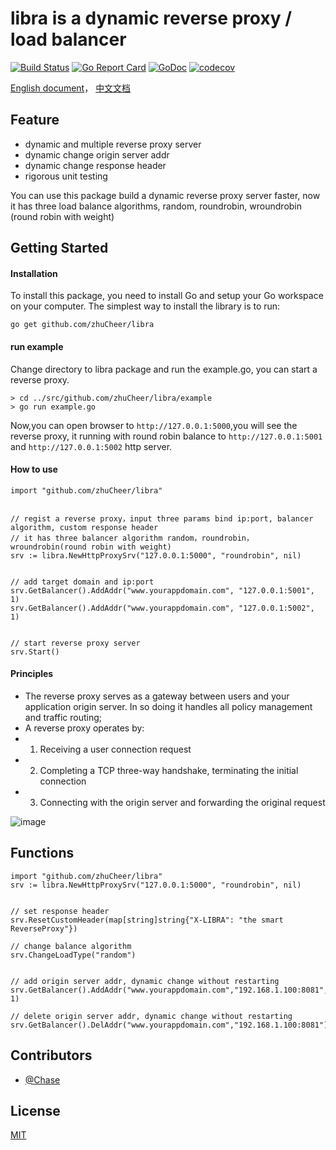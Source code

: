 # libra is a dynamic reverse proxy / load balancer

[![Build Status](https://travis-ci.org/zhuCheer/libra.svg?branch=master)](https://travis-ci.org/zhuCheer/libra) [![Go Report Card](https://goreportcard.com/badge/github.com/zhuCheer/libra)](https://goreportcard.com/report/github.com/zhuCheer/libra) [![GoDoc](https://godoc.org/github.com/zhuCheer/libra?status.svg)](https://godoc.org/github.com/zhuCheer/libra) [![codecov](https://codecov.io/gh/zhuCheer/libra/branch/master/graph/badge.svg)](https://codecov.io/gh/zhuCheer/libra)


[English document](https://github.com/zhuCheer/libra/blob/master/README.md)， [中文文档](https://github.com/zhuCheer/libra/blob/master/README_CN.md)

## Feature
- dynamic and multiple reverse proxy server
- dynamic change origin server addr
- dynamic change response header
- rigorous unit testing

You can use this package build a dynamic reverse proxy server faster, now it has three load balance algorithms, random, roundrobin, wroundrobin (round robin with weight)

## Getting Started

#### Installation

To install this package, you need to install Go and setup your Go workspace on your computer. The simplest way to install the library is to run:

`go get github.com/zhuCheer/libra`

#### run example
Change directory to libra package and run the example.go, you can start a reverse proxy.
```
> cd ../src/github.com/zhuCheer/libra/example
> go run example.go

```

Now,you can open browser to `http://127.0.0.1:5000`,you will see the reverse proxy, it running with round robin balance to `http://127.0.0.1:5001` and `http://127.0.0.1:5002` http server.


#### How to use

```
import "github.com/zhuCheer/libra"

    
// regist a reverse proxy，input three params bind ip:port, balancer algorithm, custom response header
// it has three balancer algorithm random，roundrobin，wroundrobin(round robin with weight)
srv := libra.NewHttpProxySrv("127.0.0.1:5000", "roundrobin", nil)


// add target domain and ip:port
srv.GetBalancer().AddAddr("www.yourappdomain.com", "127.0.0.1:5001", 1)
srv.GetBalancer().AddAddr("www.yourappdomain.com", "127.0.0.1:5002", 1)


// start reverse proxy server
srv.Start()
```


#### Principles

- The reverse proxy serves as a gateway between users and your application origin server. In so doing it handles all policy management and traffic routing;
- A reverse proxy operates by:
- 1. Receiving a user connection request
- 2. Completing a TCP three-way handshake, terminating the initial connection
- 3. Connecting with the origin server and forwarding the original request

![image](https://img.douyucdn.cn/data/yuba/weibo/2019/07/02/201907021730116899917826388.gif)


## Functions

```
import "github.com/zhuCheer/libra"
srv := libra.NewHttpProxySrv("127.0.0.1:5000", "roundrobin", nil)


// set response header
srv.ResetCustomHeader(map[string]string{"X-LIBRA": "the smart ReverseProxy"})

// change balance algorithm
srv.ChangeLoadType("random")


// add origin server addr, dynamic change without restarting
srv.GetBalancer().AddAddr("www.yourappdomain.com","192.168.1.100:8081", 1)

// delete origin server addr, dynamic change without restarting
srv.GetBalancer().DelAddr("www.yourappdomain.com","192.168.1.100:8081")

```

## Contributors
- [@Chase](https://www.facebook.com/profile.php?id=100017355485621)


## License

[MIT](./LICENSE)